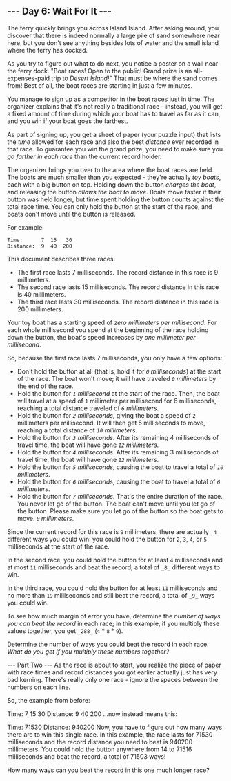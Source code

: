 ## \--- Day 6: Wait For It ---

The ferry quickly brings you across Island Island. After asking around, you discover that there is indeed normally a
large pile of sand somewhere near here, but you don't see anything besides lots of water and the small island where the
ferry has docked.

As you try to figure out what to do next, you notice a poster on a wall near the ferry dock. "Boat races! Open to the
public! Grand prize is an all-expenses-paid trip to _Desert Island_!" That must be where the sand comes from! Best of
all, the boat races are starting in just a few minutes.

You manage to sign up as a competitor in the boat races just in time. The organizer explains that it's not really a
traditional race - instead, you will get a fixed amount of time during which your boat has to travel as far as it can,
and you win if your boat goes the farthest.

As part of signing up, you get a sheet of paper (your puzzle input) that lists the _time_ allowed for each race and also
the best _distance_ ever recorded in that race. To guarantee you win the grand prize, you need to make sure you _go
farther in each race_ than the current record holder.

The organizer brings you over to the area where the boat races are held. The boats are much smaller than you expected -
they're actually _toy boats_, each with a big button on top. Holding down the button _charges the boat_, and releasing
the button _allows the boat to move_. Boats move faster if their button was held longer, but time spent holding the
button counts against the total race time. You can only hold the button at the start of the race, and boats don't move
until the button is released.

For example:

```
Time:      7  15   30
Distance:  9  40  200
```

This document describes three races:

- The first race lasts 7 milliseconds. The record distance in this race is 9 millimeters.
- The second race lasts 15 milliseconds. The record distance in this race is 40 millimeters.
- The third race lasts 30 milliseconds. The record distance in this race is 200 millimeters.

Your toy boat has a starting speed of _zero millimeters per millisecond_. For each whole millisecond you spend at the
beginning of the race holding down the button, the boat's speed increases by _one millimeter per millisecond_.

So, because the first race lasts 7 milliseconds, you only have a few options:

- Don't hold the button at all (that is, hold it for _`0` milliseconds_) at the start of the race. The boat won't move;
  it will have traveled _`0` millimeters_ by the end of the race.
- Hold the button for _`1` millisecond_ at the start of the race. Then, the boat will travel at a speed of `1`
  millimeter per millisecond for 6 milliseconds, reaching a total distance traveled of _`6` millimeters_.
- Hold the button for _`2` milliseconds_, giving the boat a speed of `2` millimeters per millisecond. It will then get 5
  milliseconds to move, reaching a total distance of _`10` millimeters_.
- Hold the button for _`3` milliseconds_. After its remaining 4 milliseconds of travel time, the boat will have gone
  _`12` millimeters_.
- Hold the button for _`4` milliseconds_. After its remaining 3 milliseconds of travel time, the boat will have gone
  _`12` millimeters_.
- Hold the button for _`5` milliseconds_, causing the boat to travel a total of _`10` millimeters_.
- Hold the button for _`6` milliseconds_, causing the boat to travel a total of _`6` millimeters_.
- Hold the button for _`7` milliseconds_. That's the entire duration of the race. You never let go of the button. The
  boat can't move until you let go of the button. Please make sure you let go of the button so the boat gets to move.
  _`0` millimeters_.

Since the current record for this race is `9` millimeters, there are actually `_4_` different ways you could win: you
could hold the button for `2`, `3`, `4`, or `5` milliseconds at the start of the race.

In the second race, you could hold the button for at least `4` milliseconds and at most `11` milliseconds and beat the
record, a total of `_8_` different ways to win.

In the third race, you could hold the button for at least `11` milliseconds and no more than `19` milliseconds and still
beat the record, a total of `_9_` ways you could win.

To see how much margin of error you have, determine the _number of ways you can beat the record_ in each race; in this
example, if you multiply these values together, you get `_288_` (`4` \* `8` \* `9`).

Determine the number of ways you could beat the record in each race. _What do you get if you multiply these numbers
together?_

--- Part Two ---
As the race is about to start, you realize the piece of paper with race times and record distances you got earlier
actually just has very bad kerning. There's really only one race - ignore the spaces between the numbers on each line.

So, the example from before:

Time:      7 15 30
Distance:  9 40 200
...now instead means this:

Time:      71530
Distance:  940200
Now, you have to figure out how many ways there are to win this single race. In this example, the race lasts for 71530
milliseconds and the record distance you need to beat is 940200 millimeters. You could hold the button anywhere from 14
to 71516 milliseconds and beat the record, a total of 71503 ways!

How many ways can you beat the record in this one much longer race?
